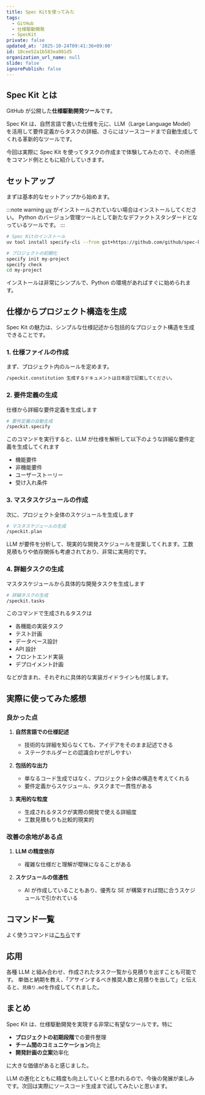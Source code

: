 ```yaml
---
title: Spec Kitを使ってみた
tags:
  - GitHub
  - 仕様駆動開発
  - SpecKit
private: false
updated_at: '2025-10-24T09:41:36+09:00'
id: 10cee52a1b583ea981d5
organization_url_name: null
slide: false
ignorePublish: false
---
```


## Spec Kit とは

GitHub が公開した**仕様駆動開発ツール**です。

Spec Kit は、自然言語で書いた仕様を元に、LLM（Large Language Model）を活用して要件定義からタスクの詳細、さらにはソースコードまで自動生成してくれる革新的なツールです。

今回は実際に Spec Kit を使ってタスクの作成まで体験してみたので、その所感をコマンド例とともに紹介していきます。

## セットアップ

まずは基本的なセットアップから始めます。

:::note warning
[uv](https://github.com/astral-sh/uv) がインストールされていない場合はインストールしてください。
Python のバージョン管理ツールとして新たなデファクトスタンダードとなっているツールです。
:::

```bash
# Spec Kitのインストール
uv tool install specify-cli --from git+https://github.com/github/spec-kit.git

# プロジェクトの初期化
specify init my-project
specify check
cd my-project
```

インストールは非常にシンプルで、Python の環境があればすぐに始められます。

## 仕様からプロジェクト構造を生成

Spec Kit の魅力は、シンプルな仕様記述から包括的なプロジェクト構造を生成できることです。

### 1. 仕様ファイルの作成

まず、プロジェクト内のルールを定めます。

```bash
/speckit.constitution 生成するドキュメントは日本語で記載してください。
```

### 2. 要件定義の生成

仕様から詳細な要件定義を生成します

```bash
# 要件定義の自動生成
/speckit.specify
```

このコマンドを実行すると、LLM が仕様を解析して以下のような詳細な要件定義を生成してくれます

- 機能要件
- 非機能要件
- ユーザーストーリー
- 受け入れ条件

### 3. マスタスケジュールの作成

次に、プロジェクト全体のスケジュールを生成します

```bash
# マスタスケジュールの生成
/speckit.plan
```

LLM が要件を分析して、現実的な開発スケジュールを提案してくれます。工数見積もりや依存関係も考慮されており、非常に実用的です。

### 4. 詳細タスクの生成

マスタスケジュールから具体的な開発タスクを生成します

```bash
# 詳細タスクの生成
/speckit.tasks
```

このコマンドで生成されるタスクは

- 各機能の実装タスク
- テスト計画
- データベース設計
- API 設計
- フロントエンド実装
- デプロイメント計画

などが含まれ、それぞれに具体的な実装ガイドラインも付属します。

## 実際に使ってみた感想

### 良かった点

1. **自然言語での仕様記述**

   - 技術的な詳細を知らなくても、アイデアをそのまま記述できる
   - ステークホルダーとの認識合わせがしやすい

2. **包括的な出力**

   - 単なるコード生成ではなく、プロジェクト全体の構造を考えてくれる
   - 要件定義からスケジュール、タスクまで一貫性がある

3. **実用的な粒度**
   - 生成されるタスクが実際の開発で使える詳細度
   - 工数見積もりも比較的現実的

### 改善の余地がある点

1. **LLM の精度依存**

   - 複雑な仕様だと理解が曖昧になることがある

2. **スケジュールの信憑性**
   - AI が作成していることもあり、優秀な SE が構築すれば間に合うスケジュールで引かれている

## コマンド一覧

よく使うコマンドは[こちら](https://github.com/github/spec-kit?tab=readme-ov-file#core-commands)です

## 応用

各種 LLM と組み合わせ、作成されたタスク一覧から見積りを出すことも可能です。
単価と納期を教え、「アサインするべき推奨人数と見積りを出して」と伝えると、`見積り.md`を作成してくれました。

## まとめ

Spec Kit は、仕様駆動開発を実現する非常に有望なツールです。特に

- **プロジェクトの初期段階**での要件整理
- **チーム間のコミュニケーション**向上
- **開発計画の立案**効率化

に大きな価値があると感じました。

LLM の進化とともに精度も向上していくと思われるので、今後の発展が楽しみです。次回は実際にソースコード生成まで試してみたいと思います。
